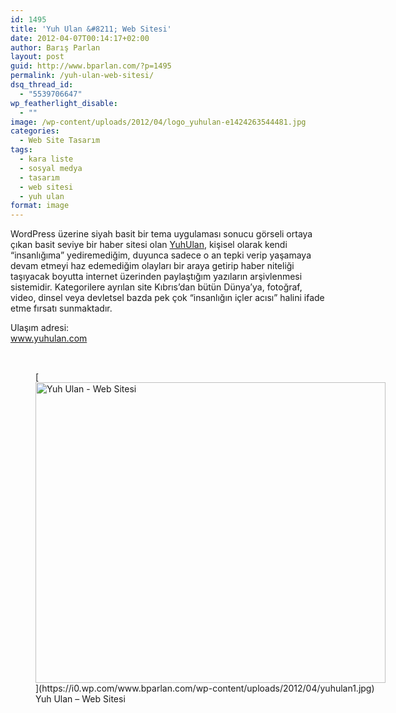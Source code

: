 ```yaml
---
id: 1495
title: 'Yuh Ulan &#8211; Web Sitesi'
date: 2012-04-07T00:14:17+02:00
author: Barış Parlan
layout: post
guid: http://www.bparlan.com/?p=1495
permalink: /yuh-ulan-web-sitesi/
dsq_thread_id:
  - "5539706647"
wp_featherlight_disable:
  - ""
image: /wp-content/uploads/2012/04/logo_yuhulan-e1424263544481.jpg
categories:
  - Web Site Tasarım
tags:
  - kara liste
  - sosyal medya
  - tasarım
  - web sitesi
  - yuh ulan
format: image
---
```

<div class="ttr_start">
</div>

WordPress üzerine siyah basit bir tema uygulaması sonucu görseli ortaya çıkan basit seviye bir haber sitesi olan <a title="Yuh Ulan" href="http://www.yuhulan.com" target="_blank" rel="noopener">YuhUlan</a>, kişisel olarak kendi &#8220;insanlığıma&#8221; yediremediğim, duyunca sadece o an tepki verip yaşamaya devam etmeyi haz edemediğim olayları bir araya getirip haber niteliği taşıyacak boyutta internet üzerinden paylaştığım yazıların arşivlenmesi sistemidir. Kategorilere ayrılan site Kıbrıs&#8217;dan bütün Dünya&#8217;ya, fotoğraf, video, dinsel veya devletsel bazda pek çok &#8220;insanlığın içler acısı&#8221; halini ifade etme fırsatı sunmaktadır.

Ulaşım adresi:  
<a title="Yuh Ulan" href="http://www.yuhulan.com" target="_blank" rel="noopener">www.yuhulan.com</a>

&nbsp;

<figure id="attachment_1500" aria-describedby="caption-attachment-1500" style="width: 560px" class="wp-caption aligncenter">[<img class="wp-image-1500" title="yuhulan1" src="https://i0.wp.com/www.bparlan.com/wp-content/uploads/2012/04/yuhulan1.jpg?resize=560%2C481" alt="Yuh Ulan - Web Sitesi" width="560" height="481" srcset="https://i0.wp.com/www.bparlan.com/wp-content/uploads/2012/04/yuhulan1.jpg?w=894 894w, https://i0.wp.com/www.bparlan.com/wp-content/uploads/2012/04/yuhulan1.jpg?resize=300%2C258 300w, https://i0.wp.com/www.bparlan.com/wp-content/uploads/2012/04/yuhulan1.jpg?resize=768%2C661 768w, https://i0.wp.com/www.bparlan.com/wp-content/uploads/2012/04/yuhulan1.jpg?resize=581%2C500 581w" sizes="(max-width: 560px) 100vw, 560px" data-recalc-dims="1" />](https://i0.wp.com/www.bparlan.com/wp-content/uploads/2012/04/yuhulan1.jpg)<figcaption id="caption-attachment-1500" class="wp-caption-text">Yuh Ulan &#8211; Web Sitesi</figcaption></figure>

<p style="text-align: center;">
  <div class="ttr_end">
  </div>